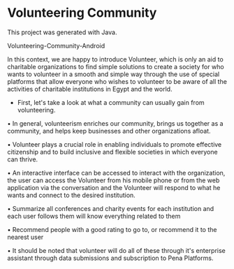 # Volunteering Community

This project was generated with Java.

Volunteering-Community-Android

In this context, we are happy to introduce Volunteer, which is only an aid to charitable organizations to find simple solutions to create a society for who wants to volunteer in a smooth and simple way through the use of special platforms that allow everyone who wishes to volunteer to be aware of all the activities of charitable institutions in Egypt and the world. 

- First, let's take a look at what a community can usually gain from volunteering.

• In general, volunteerism enriches our community, brings us together as a community, and
helps keep businesses and other organizations afloat.

• Volunteer plays a crucial role in enabling individuals to promote effective citizenship and
to build inclusive and flexible societies in which everyone can thrive.

• An interactive interface can be accessed to interact with the organization, the user can
access the Volunteer from his mobile phone or from the web application via the
conversation and the Volunteer will respond to what he wants and connect to the desired
institution.

• Summarize all conferences and charity events for each institution and each user follows
them will know everything related to them

• Recommend people with a good rating to go to, or recommend it to the nearest user

• It should be noted that volunteer will do all of these through it's enterprise assistant
through data submissions and subscription to Pena Platforms.
